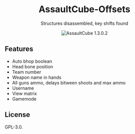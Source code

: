 <h1 align="center">
  AssaultCube-Offsets
</h1>
<p align="center">
  Structures disassembled, key shifts found
</p>

<p align="center">
  <a style="text-decoration:none">
    <img src="https://img.shields.io/badge/AssaultCube 1.3.0.2-blue?color=00B16A" alt="AssaultCube 1.3.0.2"/>
  </a>
</p>


## Features
* Auto bhop boolean
* Head bone position
* Team number
* Weapon name in hands
* All guns ammo, delays bitween shoots and max ammo
* Username
* View matrix
* Gamemode

    
## License
GPL-3.0.